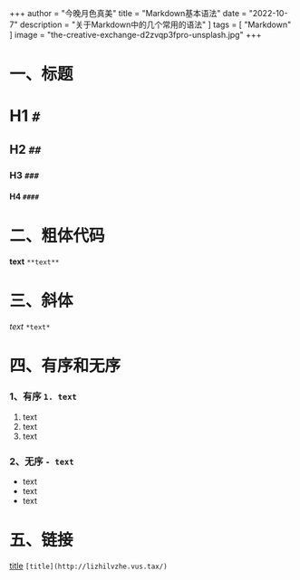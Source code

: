 +++
author = "今晚月色真美"
title = "Markdown基本语法"
date = "2022-10-7"
description = "关于Markdown中的几个常用的语法"
]
tags = [
    "Markdown"
]
image = "the-creative-exchange-d2zvqp3fpro-unsplash.jpg"
+++
# 一、标题
# H1 `#`
## H2 `##`
### H3 `###`
#### H4 `####`
# 二、粗体代码
**text** `**text**`
# 三、斜体
*text* `*text*`
# 四、有序和无序
### 1、有序 `1. text`
1. text
2. text
3. text
### 2、无序 `- text`
- text
- text
- text
# 五、链接
[title](http://lizhilvzhe.vus.tax/) `[title](http://lizhilvzhe.vus.tax/)`
